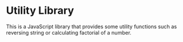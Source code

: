 # Utility Library
This is a JavaScript library that provides some utility functions such as reversing string or calculating factorial of a number.
